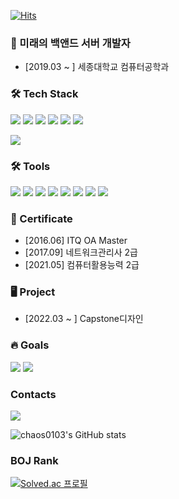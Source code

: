 [![Hits](https://hits.seeyoufarm.com/api/count/incr/badge.svg?url=https%3A%2F%2Fgithub.com%2Fgjbae1212%2Fhit-counter&count_bg=%2379C83D&title_bg=%23555555&icon=github.svg&icon_color=%23E7E7E7&title=hits&edge_flat=false)](https://hits.seeyoufarm.com)

### 🐶  미래의 백앤드 서버 개발자

- [2019.03 ~ ] 세종대학교 컴퓨터공학과

<!-- Tech Stack -->
### 🛠 Tech Stack
<img src="https://img.shields.io/badge/Python-3776AB?style=flat-square&logo=Python&logoColor=white"/></a>
<img src="https://img.shields.io/badge/Java-007396?style=flat-square&logo=Java&logoColor=white"/></a>
<img src="https://img.shields.io/badge/Spring-6DB33F?style=flat-square&logo=Spring&logoColor=white"/></a>
<img src="https://img.shields.io/badge/Spring Boot-6DB33F?style=flat-square&logo=Spring Boot&logoColor=white"/></a> 
<img src="https://img.shields.io/badge/C-A8B9CC?style=flat-square&logo=C&logoColor=white"/></a>
<img src="https://img.shields.io/badge/C++-00599C?style=flat-square&logo=cplusplus&logoColor=white"/></a>
<!--
<img src="https://img.shields.io/badge/HTML5-E34F26?style=flat-square&logo=HTML5&logoColor=white"/></a>
<img src="https://img.shields.io/badge/CSS3-1572B6?style=flat-square&logo=CSS3&logoColor=white"/></a>
-->
<img src="https://img.shields.io/badge/Markdown-000000?style=flat-square&logo=Markdown&logoColor=white"/></a>

<!-- Tools -->
### 🛠 Tools
<img src="https://img.shields.io/badge/JetBrains-000000?style=flat-square&logo=JetBrains&logoColor=white"/></a>
<img src="https://img.shields.io/badge/PyCharm-000000?style=flat-square&logo=PyCharm&logoColor=white"/></a>
<img src="https://img.shields.io/badge/IntelliJ IDEA-000000?style=flat-square&logo=IntelliJ IDEA&logoColor=white"/></a>
<img src="https://img.shields.io/badge/CLion-000000?style=flat-square&logo=CLion&logoColor=white"/></a>
<img src="https://img.shields.io/badge/Visual Studio-5C2D91?style=flat-square&logo=Visual Studio&logoColor=white"/></a>
<img src="https://img.shields.io/badge/Visual Studio Code-007ACC?style=flat-square&logo=Visual Studio Code&logoColor=white"/></a>
<img src="https://img.shields.io/badge/Git-F05032?style=flat-square&logo=Git&logoColor=white"/></a>
<img src="https://img.shields.io/badge/GitHub-181717?style=flat-square&logo=GitHub&logoColor=white"/></a>

<!-- Certificate -->
### 📑 Certificate

- [2016.06] ITQ OA Master
- [2017.09] 네트워크관리사 2급
- [2021.05] 컴퓨터활용능력 2급

<!-- Project -->
### 🖥 Project

- [2022.03 ~ ] Capstone디자인
<!--
- [2022.03 ~ ] 제4회 교육 공공데이터 분석활용대회
-->

<!-- Goals -->
### 🔥 Goals
<img src="https://img.shields.io/badge/Kakao-FFCD00?style=flat-square&logo=Kakao&logoColor=white"/></a>
<img src="https://img.shields.io/badge/Naver-03C75A?style=flat-square&logo=Naver&logoColor=white"/></a>

<!-- Contacts -->
### Contacts
<a href="mailto:lyt1228@naver.com"><img src="https://img.shields.io/badge/Email-EA4335?style=flat-square&logo=Gmail&logoColor=white"/></a>

<!-- stats -->

![chaos0103's GitHub stats](https://github-readme-stats.vercel.app/api?username=chaos0103&show_icons=true&theme=default)

<!--
[![Top Langs](https://github-readme-stats.vercel.app/api/top-langs/?username=chaos0103&layout=compact)](https://github.com/chaos0103/github-readme-stats)
-->

### BOJ Rank
[![Solved.ac 프로필](http://mazassumnida.wtf/api/v2/generate_badge?boj=lyt1228)](https://solved.ac/lyt1228)
